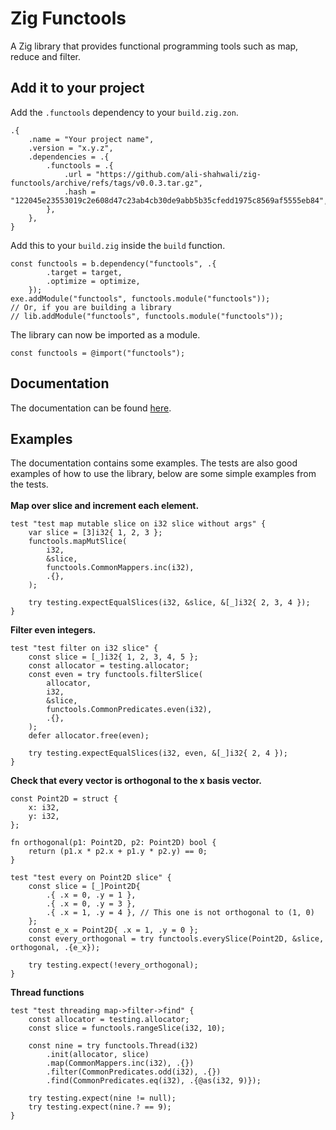 # Zig Functools

A Zig library that provides functional programming tools such as map, reduce and filter.

## Add it to your project

Add the `.functools` dependency to your `build.zig.zon`.

```zig
.{
    .name = "Your project name",
    .version = "x.y.z",
    .dependencies = .{
        .functools = .{
            .url = "https://github.com/ali-shahwali/zig-functools/archive/refs/tags/v0.0.3.tar.gz",
            .hash = "122045e23553019c2e608d47c23ab4cb30de9abb5b35cfedd1975c8569af5555eb84",
        },
    },
}
```

Add this to your `build.zig` inside the `build` function.

```zig
const functools = b.dependency("functools", .{
        .target = target,
        .optimize = optimize,
    });
exe.addModule("functools", functools.module("functools"));
// Or, if you are building a library
// lib.addModule("functools", functools.module("functools"));
```

The library can now be imported as a module.

```zig
const functools = @import("functools");
```

## Documentation
The documentation can be found [here](https://ali-shahwali.github.io/zig-functools/).

## Examples
The documentation contains some examples. The tests are also good examples of how to use the library, below are some simple examples from the tests. <br> <br>
**Map over slice and increment each element.**

```zig
test "test map mutable slice on i32 slice without args" {
    var slice = [3]i32{ 1, 2, 3 };
    functools.mapMutSlice(
        i32,
        &slice,
        functools.CommonMappers.inc(i32),
        .{},
    );

    try testing.expectEqualSlices(i32, &slice, &[_]i32{ 2, 3, 4 });
}
```

**Filter even integers.**

```zig
test "test filter on i32 slice" {
    const slice = [_]i32{ 1, 2, 3, 4, 5 };
    const allocator = testing.allocator;
    const even = try functools.filterSlice(
        allocator,
        i32,
        &slice,
        functools.CommonPredicates.even(i32),
        .{},
    );
    defer allocator.free(even);

    try testing.expectEqualSlices(i32, even, &[_]i32{ 2, 4 });
}
```

**Check that every vector is orthogonal to the x basis vector.**

```zig
const Point2D = struct {
    x: i32,
    y: i32,
};

fn orthogonal(p1: Point2D, p2: Point2D) bool {
    return (p1.x * p2.x + p1.y * p2.y) == 0;
}

test "test every on Point2D slice" {
    const slice = [_]Point2D{
        .{ .x = 0, .y = 1 },
        .{ .x = 0, .y = 3 },
        .{ .x = 1, .y = 4 }, // This one is not orthogonal to (1, 0)
    };
    const e_x = Point2D{ .x = 1, .y = 0 };
    const every_orthogonal = try functools.everySlice(Point2D, &slice, orthogonal, .{e_x});

    try testing.expect(!every_orthogonal);
}
```
**Thread functions**
```zig
test "test threading map->filter->find" {
    const allocator = testing.allocator;
    const slice = functools.rangeSlice(i32, 10);

    const nine = try functools.Thread(i32)
        .init(allocator, slice)
        .map(CommonMappers.inc(i32), .{})
        .filter(CommonPredicates.odd(i32), .{})
        .find(CommonPredicates.eq(i32), .{@as(i32, 9)});

    try testing.expect(nine != null);
    try testing.expect(nine.? == 9);
}
```